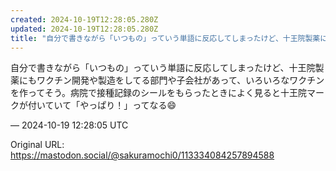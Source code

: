 ```yaml
---
created: 2024-10-19T12:28:05.280Z
updated: 2024-10-19T12:28:05.280Z
title: "自分で書きながら「いつもの」っていう単語に反応してしまったけど、十王院製薬にもワクチン開発や製造をしてる部門や子会社があって、いろいろなワクチンを作ってそう。病[...]"
---
```


<p>自分で書きながら「いつもの」っていう単語に反応してしまったけど、十王院製薬にもワクチン開発や製造をしてる部門や子会社があって、いろいろなワクチンを作ってそう。病院で接種記録のシールをもらったときによく見ると十王院マークが付いていて「やっぱり！」ってなる😄</p>

&mdash; 2024-10-19 12:28:05 UTC

Original URL: https://mastodon.social/@sakuramochi0/113334084257894588
